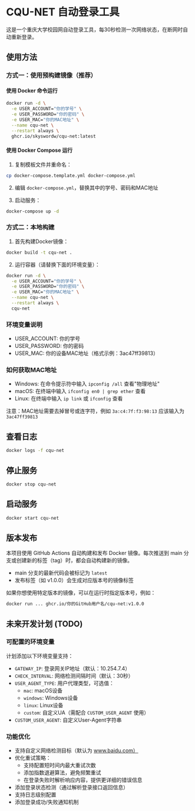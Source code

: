 # CQU-NET 自动登录工具

这是一个重庆大学校园网自动登录工具，每30秒检测一次网络状态，在断网时自动重新登录。

## 使用方法

### 方式一：使用预构建镜像（推荐）

#### 使用 Docker 命令运行

```bash
docker run -d \
  -e USER_ACCOUNT="你的学号" \
  -e USER_PASSWORD="你的密码" \
  -e USER_MAC="你的MAC地址" \
  --name cqu-net \
  --restart always \
  ghcr.io/skyswordw/cqu-net:latest
```

#### 使用 Docker Compose 运行

1. 复制模板文件并重命名：
```bash
cp docker-compose.template.yml docker-compose.yml
```

2. 编辑 `docker-compose.yml`，替换其中的学号、密码和MAC地址

3. 启动服务：
```bash
docker-compose up -d
```

### 方式二：本地构建

1. 首先构建Docker镜像：
```bash
docker build -t cqu-net .
```

2. 运行容器（请替换下面的环境变量）：
```bash
docker run -d \
  -e USER_ACCOUNT="你的学号" \
  -e USER_PASSWORD="你的密码" \
  -e USER_MAC="你的MAC地址" \
  --name cqu-net \
  --restart always \
  cqu-net
```

### 环境变量说明
- USER_ACCOUNT: 你的学号
- USER_PASSWORD: 你的密码
- USER_MAC: 你的设备MAC地址（格式示例：3ac47ff39813）

### 如何获取MAC地址
- Windows: 在命令提示符中输入 `ipconfig /all` 查看"物理地址"
- macOS: 在终端中输入 `ifconfig en0 | grep ether` 查看
- Linux: 在终端中输入 `ip link` 或 `ifconfig` 查看

注意：MAC地址需要去掉冒号或连字符，例如 `3a:c4:7f:f3:98:13` 应该输入为 `3ac47ff39813`

## 查看日志
```bash
docker logs -f cqu-net
```

## 停止服务
```bash
docker stop cqu-net
```

## 启动服务
```bash
docker start cqu-net
```

## 版本发布

本项目使用 GitHub Actions 自动构建和发布 Docker 镜像。每次推送到 main 分支或创建新的标签（tag）时，都会自动构建新的镜像。

- main 分支的最新代码会被标记为 `latest`
- 发布标签（如 v1.0.0）会生成对应版本号的镜像标签

如果你想使用特定版本的镜像，可以在运行时指定版本号，例如：
```bash
docker run ... ghcr.io/你的GitHub用户名/cqu-net:v1.0.0
```

## 未来开发计划 (TODO)

### 可配置的环境变量
计划添加以下环境变量支持：
- `GATEWAY_IP`: 登录网关IP地址（默认：10.254.7.4）
- `CHECK_INTERVAL`: 网络检测间隔时间（默认：30秒）
- `USER_AGENT_TYPE`: 用户代理类型，可选值：
  - `mac`: macOS设备
  - `windows`: Windows设备
  - `linux`: Linux设备
  - `custom`: 自定义UA（需配合 `CUSTOM_USER_AGENT` 使用）
- `CUSTOM_USER_AGENT`: 自定义User-Agent字符串

### 功能优化
- 支持自定义网络检测目标（默认为 www.baidu.com）
- 优化重试策略：
  - 支持配置短时间内最大重试次数
  - 添加指数退避算法，避免频繁重试
  - 在登录失败时解析响应内容，提供更详细的错误信息
- 添加登录状态检测（通过解析登录接口返回信息）
- 支持日志级别配置
- 添加登录成功/失败通知机制 